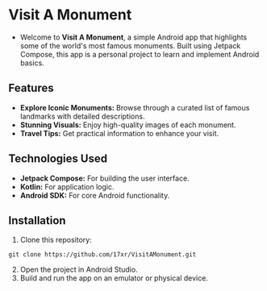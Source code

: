 # Visit A Monument
- Welcome to **Visit A Monument**, a simple Android app that highlights some of the world's most famous monuments. Built using Jetpack Compose, this app is a personal project to learn and implement Android basics.

## Features
- **Explore Iconic Monuments:** Browse through a curated list of famous landmarks with detailed descriptions.
- **Stunning Visuals:** Enjoy high-quality images of each monument.
- **Travel Tips:** Get practical information to enhance your visit.

## Technologies Used
- **Jetpack Compose:** For building the user interface.
- **Kotlin:** For application logic.
- **Android SDK:** For core Android functionality.

## Installation
1. Clone this repository:
```
git clone https://github.com/17xr/VisitAMonument.git
```
2. Open the project in Android Studio.
3. Build and run the app on an emulator or physical device.
